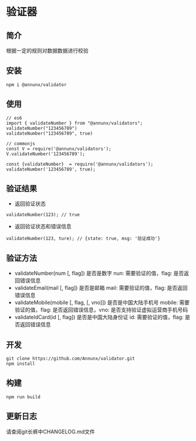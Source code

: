 # 验证器

## 简介

根据一定的规则对数据数据进行校验

## 安装

```
npm i @annunx/validator
```

## 使用

```
// es6
import { validateNumber } from "@annunx/validators";
validateNumber("123456789")
validateNumber("123456789", true)

// commonjs
const V = require('@annunx/validators');
V.validateNumber('123456789');

const {validateNumber}  = require('@annunx/validators');
validateNumber('123456789', true);
```


## 验证结果

- 返回验证状态

```
validateNumber(123); // true
```  

- 返回验证状态和错误信息

```
validateNumber(123, ture); // {state: true, msg: '验证成功'}
```  

## 验证方法

- validateNumber(num [, flag]) 是否是数字 nun: 需要验证的值，flag: 是否返回错误信息
- validateEmail(mail [, flag]) 是否是邮箱 mail: 需要验证的值，flag: 是否返回错误信息
- validateMobile(mobile [, flag, [, vno]]) 是否是中国大陆手机号 mobile: 需要验证的值，flag: 是否返回错误信息，vno: 是否支持验证虚拟运营商手机号码
- validateIdCard(id [, flag]) 是否是中国大陆身份证 id: 需要验证的值，flag: 是否返回错误信息


## 开发

```
git clone https://github.com/Annunx/validator.git
npm install
```

## 构建

```
npm run build
```

## 更新日志

请查阅git长裤中CHANGELOG.md文件